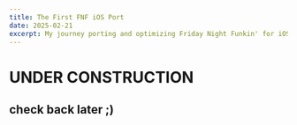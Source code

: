 ```yaml
---
title: The First FNF iOS Port
date: 2025-02-21
excerpt: My journey porting and optimizing Friday Night Funkin' for iOS devices
---
```


# UNDER CONSTRUCTION
## check back later ;)